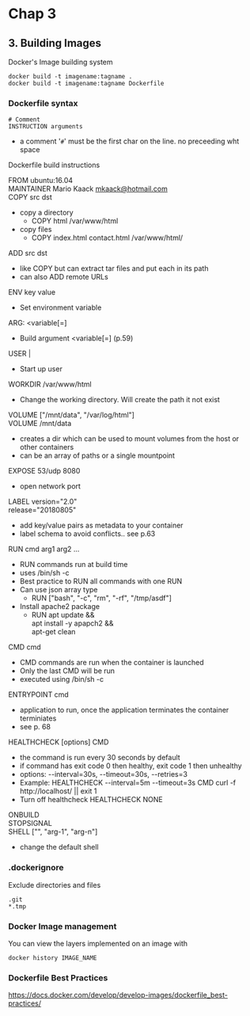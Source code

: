 # Chap 3

## 3. Building Images

Docker's Image building system  

    docker build -t imagename:tagname .
    docker build -t imagename:tagname Dockerfile

### Dockerfile syntax
    # Comment  
    INSTRUCTION arguments

- a comment '`#`' must be the first char on the line. no preceeding wht space

Dockerfile build instructions  

FROM ubuntu:16.04  
MAINTAINER Mario Kaack <mkaack@hotmail.com>  
COPY src dst
- copy a directory
  - COPY html /var/www/html
- copy files
  - COPY index.html contact.html /var/www/html/

ADD src dst 
- like COPY but can extract tar files and put each in its path
- can also ADD remote URLs

ENV key value
- Set environment variable

ARG: <variable[=<default value>]
- Build argument <variable[=<default value>] (p.59)

USER <uid>|<uname>
- Start up user

WORKDIR /var/www/html
- Change the working directory. Will create the path it not exist

VOLUME ["/mnt/data", "/var/log/html"]  
VOLUME /mnt/data
- creates a dir which can be used to mount volumes from the host or other containers
- can be an array of paths or a single mountpoint

EXPOSE 53/udp 8080
- open network port

LABEL version="2.0"  
      release="20180805"
- add key/value pairs as metadata to your container
- label schema to avoid conflicts.. see p.63

RUN cmd arg1 arg2 ...
  - RUN commands run at build time
  - uses /bin/sh -c
  - Best practice to RUN all commands with one RUN
  - Can use json array type
    - RUN ["bash", "-c", "rm", "-rf", "/tmp/asdf"]
  - Install apache2 package
    - RUN apt update && \
          apt install -y apapch2 && \
          apt-get clean

CMD cmd
  - CMD commands are run when the container is launched
  - Only the last CMD will be run
  - executed using /bin/sh -c

ENTRYPOINT cmd
  - application to run, once the application terminates the container terminiates
  - see p. 68

HEALTHCHECK [options] CMD <command>
  - the command is run every 30 seconds by default
  - if command has exit code 0 then healthy, exit code 1 then unhealthy
  - options: --interval=30s, --timeout=30s, --retries=3
  - Example:
      HEALTHCHECK --interval=5m --timeout=3s
        CMD curl -f http://localhost/ || exit 1
  - Turn off healthcheck
      HEALTHCHECK NONE

ONBUILD  
STOPSIGNAL  
SHELL ["<shell>", "arg-1", "arg-n"]
- change the default shell

### .dockerignore
Exclude directories and files

    .git
    *.tmp

### Docker Image management
You can view the layers implemented on an image with

    docker history IMAGE_NAME

### Dockerfile Best Practices
https://docs.docker.com/develop/develop-images/dockerfile_best-practices/

